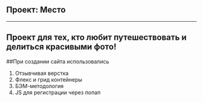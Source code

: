 ## Проект: Место

---

## Проект для тех, кто любит путешествовать и делиться красивыми фото!

##При создании сайта использовались

1. Отзывчивая верстка
2. Флекс и грид контейнеры
3. БЭМ-методология
4. JS для регистрации через попап
